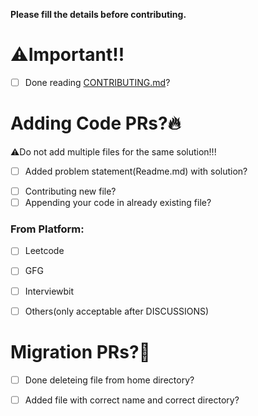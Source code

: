 **Please fill the details before contributing.**

<!-- These are the comment to assist you better, anything you put inside these standard html tags is not visible to us-->
<!-- Use [x] to mark as checked -->

# ⚠️Important!!
<!--NOTE: Your PR will be marked as SPAM if you check this without actually reading the mentioned file or creating a wrong PR after reading it.-->
<!--You will be disqualified from Hacktoberfest after 2+ spam reports!-->
- [ ] Done reading [CONTRIBUTING.md](https://github.com/Sagar0-0/DsA/blob/main/CONTRIBUTING.md)?<!--MUST READ-->

# Adding Code PRs?🔥<!-- If adding new code files, only then fill this portion-->
⚠️Do not add multiple files for the same solution!!!
- [ ] Added problem statement(Readme.md) with solution?<!--Choice-->
<!--Check one out or these two-->
- [ ] Contributing new file?
- [ ] Appending your code in already existing file?

### From Platform:
<!--Check one out of these three-->
- [ ] Leetcode 
- [ ] GFG 
- [ ] Interviewbit
- [ ] Others(only acceptable after DISCUSSIONS)


# Migration PRs?🤝<!-- If helping in migrating old code files in their respective directories,only then fill out this portion -->

- [ ] Done deleteing file from home directory?<!--MUST-->
- [ ] Added file with correct name and correct directory?<!--MUST-->

